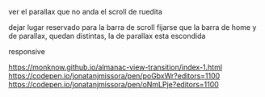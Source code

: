ver el parallax que no anda el scroll de ruedita

dejar lugar reservado para la barra de scroll
fijarse que la barra de home y de parallax, quedan distintas, la de parallax esta escondida

responsive

https://monknow.github.io/almanac-view-transition/index-1.html
https://codepen.io/jonatanjmissora/pen/poGbxWr?editors=1100
https://codepen.io/jonatanjmissora/pen/oNmLPje?editors=1100
